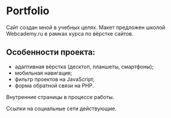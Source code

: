 # Portfolio

Сайт создан мной в учебных целях. Макет предложен школой Webcademy.ru в рамках курса по вёрстке сайтов. 

## Особенности проекта:

* адаптивная вёрстка (десктоп, планшеты, смартфоны);
* мобильная навигация;
* фильтр проектов на JavaScript;
* форма обратной связи на PHP.

Внутренние страницы в процессе работы.

Ссылки на социальные сети действующие.